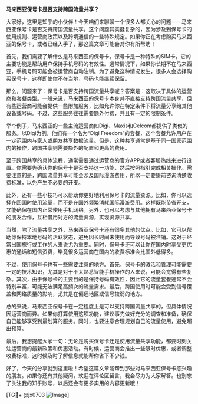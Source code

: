 **马来西亚保号卡是否支持跨国流量共享？**

大家好，这里是知乎的小伙伴！今天咱们来聊聊一个很多人都关心的问题——马来西亚保号卡是否支持跨国流量共享。这个问题其实挺复杂的，因为涉及到保号卡的使用规则、运营商政策以及跨境通信的一些特殊规定。如果你正在考虑购买马来西亚的保号卡，或者已经入手了，那这篇文章可能会对你有所帮助！

首先，我们需要了解什么是马来西亚的保号卡。保号卡是一种特殊的SIM卡，它的主要功能是帮助用户保持手机号码的有效性。通常情况下，如果你长期不在马来西亚，手机号码可能会被运营商自动注销。为了避免这种情况发生，很多人会选择购买保号卡，这样即使你不在当地，号码也能继续保留。

那么，问题来了：保号卡是否支持跨国流量共享呢？答案是：这取决于具体的运营商和套餐类型。一般来说，马来西亚的保号卡本身并不直接支持跨国流量共享，但有些运营商可能会提供一些附加服务，比如允许你在特定条件下将流量分享给其他设备或号码。不过，这些服务往往需要额外付费，并且有一定的限制条件。

举个例子，马来西亚的一些主流运营商如Digi、Maxis和Celcom都提供了类似的服务。以Digi为例，他们有一个名为“Digi Freedom”的套餐，这个套餐允许用户在一定范围内与家人或朋友共享数据流量。但是，这种共享通常是基于同一国家范围内的操作，跨国共享则需要额外的配置和更高的费用。

至于跨国共享的具体流程，通常需要通过运营商的官方APP或者客服热线来进行设置。你需要先确认你的保号卡是否支持这一功能，然后按照指引完成相关操作。需要注意的是，跨国流量共享可能会涉及国际漫游费用，所以一定要提前咨询清楚收费标准，以免产生不必要的开支。

此外，还有一些小技巧可以帮助你更好地利用保号卡的流量资源。比如，你可以选择在回国时使用流量，而不是在国外频繁消耗国际漫游费用。这样既能节省开支，又能确保在国内正常使用手机网络。另外，也可以考虑与其他拥有马来西亚保号卡的朋友合作，互相借用对方的流量资源，实现资源共享。

当然，除了流量共享之外，马来西亚保号卡还有很多其他的优点。比如，它可以帮助你保持本地号码的活跃状态，避免因长时间未使用而导致号码被注销。这对于经常出国旅行或工作的人来说尤为重要。同时，保号卡还可以让你在国内时享受更优惠的通话和短信资费，毕竟很多运营商在国内的收费标准会比国外低得多。

不过，使用保号卡也有一些需要注意的地方。首先，保号卡的激活和管理可能需要一定的技术知识，尤其是对于不太熟悉智能手机操作的人来说，可能会觉得有些复杂。其次，由于保号卡的主要目的是保持号码有效性，因此它的流量套餐通常不会特别丰富，可能无法满足高频次的流量需求。最后，跨国使用时可能会受到信号覆盖和网络质量的影响，尤其是在偏远地区或信号较弱的地方。

总的来说，马来西亚保号卡在一定程度上是可以支持跨国流量共享的，但具体情况因运营商而异。如果你打算使用这项功能，建议事先做好充分的调查和准备，确保自己能够享受到最划算的服务。同时，也要注意合理规划自己的流量使用，避免超出预算。

最后，我想提醒大家一句：无论是购买保号卡还是使用流量共享功能，都要时刻关注运营商的最新政策和优惠活动。有时候，运营商会推出一些限时优惠，或者调整收费标准，这时候及时了解信息就能帮你省下不少钱。

好了，今天的分享就到这里啦！希望这篇文章能帮到那些对马来西亚保号卡感兴趣的朋友。如果你还有其他疑问，欢迎在评论区留言，我会尽力为大家解答。也别忘了关注我的知乎账号，以后还会有更多实用的内容更新哦！

[TG💪+ @jx0703 ![Image](https://github.com/user-attachments/assets/dbca1d08-cadb-493c-b0ec-ad6f7a83f270)]